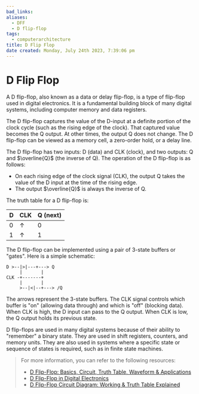 ```yaml
---
bad_links: 
aliases:
  - DFF
  - D flip-flop
tags:
  - computerarchitecture
title: D Flip Flop
date created: Monday, July 24th 2023, 7:39:06 pm
---
```

# D Flip Flop

A D flip-flop, also known as a data or delay flip-flop, is a type of flip-flop used in digital electronics. It is a fundamental building block of many digital systems, including computer memory and data registers.

The D flip-flop captures the value of the D-input at a definite portion of the clock cycle (such as the rising edge of the clock). That captured value becomes the Q output. At other times, the output Q does not change. The D flip-flop can be viewed as a memory cell, a zero-order hold, or a delay line.

The D flip-flop has two inputs: D (data) and CLK (clock), and two outputs: Q and $\overline{Q}$ (the inverse of Q). The operation of the D flip-flop is as follows:

- On each rising edge of the clock signal (CLK), the output Q takes the value of the D input at the time of the rising edge.
- The output $\overline{Q}$ is always the inverse of Q.

The truth table for a D flip-flop is:

| D | CLK | Q (next) |
|---|-----|----------|
| 0 | ↑   | 0        |
| 1 | ↑   | 1        |

The D flip-flop can be implemented using a pair of 3-state buffers or "gates". Here is a simple schematic:

```
D >--|>|---+---> Q
     |       |
CLK -+-------+
     |       |
     >--|<|--+---> /Q
```

The arrows represent the 3-state buffers. The CLK signal controls which buffer is "on" (allowing data through) and which is "off" (blocking data). When CLK is high, the D input can pass to the Q output. When CLK is low, the Q output holds its previous state.

D flip-flops are used in many digital systems because of their ability to "remember" a binary state. They are used in shift registers, counters, and memory units. They are also used in systems where a specific state or sequence of states is required, such as in finite state machines.

> For more information, you can refer to the following resources:
> - [D Flip-Flop: Basics, Circuit, Truth Table, Waveform & Applications](https://www.google.com/search?q=D+Flip-Flop%3A+Basics%2C+Circuit%2C+Truth+Table%2C+Waveform+%26+Applications)
> - [D Flip-Flop in Digital Electronics](https://www.google.com/search?q=D+Flip-Flop+in+Digital+Electronics)
> - [D Flip-Flop Circuit Diagram: Working & Truth Table Explained](https://www.google.com/search?q=D+Flip-Flop+Circuit+Diagram%3A+Working+%26+Truth+Table+Explained)
